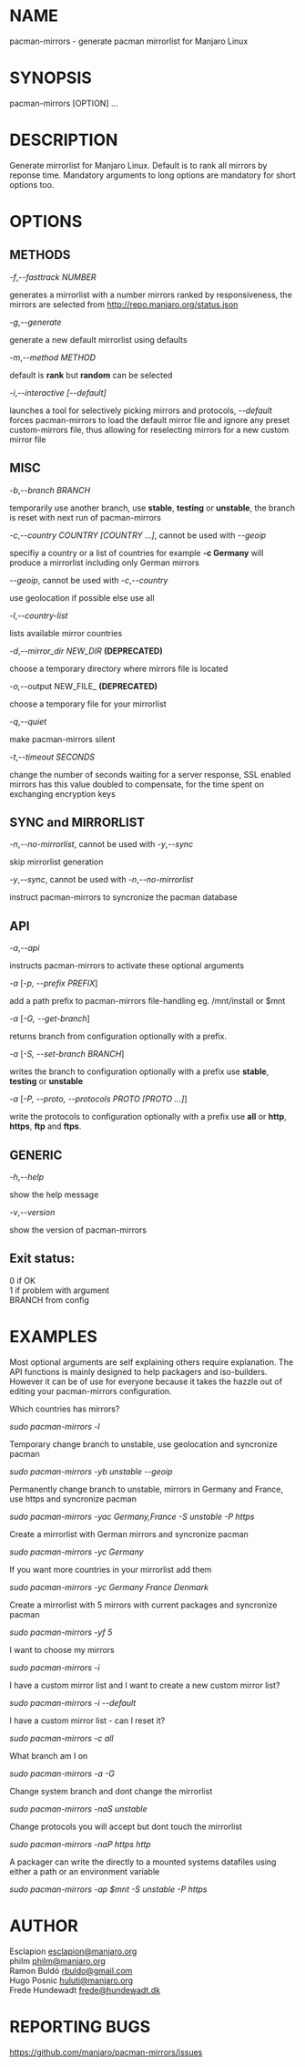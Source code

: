 # NAME
pacman-mirrors - generate pacman mirrorlist for Manjaro Linux

# SYNOPSIS
pacman-mirrors [OPTION] ...

# DESCRIPTION
Generate mirrorlist for Manjaro Linux. Default is to rank all mirrors by reponse time. Mandatory arguments to long options are mandatory for short options too.

# OPTIONS
## METHODS

_-f_,_--fasttrack NUMBER_
    
generates a mirrorlist with a number mirrors ranked by responsiveness, the mirrors are selected from <http://repo.manjaro.org/status.json>

_-g_,_--generate_

generate a new default mirrorlist using defaults

_-m_,_--method METHOD_

default is **rank** but **random** can be selected 

_-i_,_--interactive [--default]_

launches a tool for selectively picking mirrors and protocols, _--default_ forces pacman-mirrors to load the default mirror file and ignore any preset custom-mirrors file, thus allowing for reselecting mirrors for a new custom mirror file

## MISC

_-b_,_--branch BRANCH_

temporarily use another branch, use **stable**, **testing** or **unstable**, the branch is reset with next run of pacman-mirrors

_-c_,_--country COUNTRY [COUNTRY ...]_, cannot be used with _--geoip_

specifiy a country or a list of countries  for example **-c Germany** will produce a mirrorlist including only German mirrors

_--geoip_, cannot be used with _-c_,_--country_
    
use geolocation if possible else use all

_-l_,_--country-list_

lists available mirror countries

_-d_,_--mirror_dir NEW_DIR_ **(DEPRECATED)**
    
choose a temporary directory where mirrors file is located

_-o,_--output NEW_FILE_ **(DEPRECATED)**

choose a temporary file for your mirrorlist

_-q_,_--quiet_

make pacman-mirrors silent

_-t_,_--timeout SECONDS_

change the number of seconds waiting for a server response, SSL enabled mirrors has this value doubled to compensate, for the time spent on exchanging encryption keys

## SYNC and MIRRORLIST
_-n_,_--no-mirrorlist_, cannot be used with _-y_,_--sync_

skip mirrorlist generation

_-y_,_--sync_, cannot be used with _-n_,_--no-mirrorlist_

instruct pacman-mirrors to syncronize the pacman database

## API

_-a_,_--api_

instructs pacman-mirrors to activate these optional arguments

_-a_ [_-p, --prefix PREFIX_]

add a path prefix to pacman-mirrors file-handling eg. /mnt/install or $mnt

_-a_ [_-G, --get-branch_]

returns branch from configuration optionally with a prefix.

_-a_ [_-S, --set-branch BRANCH_]

writes the branch to configuration optionally with a prefix use **stable**, **testing** or **unstable**

_-a_ [_-P, --proto, --protocols PROTO [PROTO ...]_]

write the protocols to configuration optionally with a prefix use **all** or **http**, **https**, **ftp** and **ftps**.

## GENERIC

_-h_,_--help_

show the help message

_-v_,_--version_

show the version of pacman-mirrors

## Exit status:  

0 if OK  
1 if problem with argument  
BRANCH from config  

# EXAMPLES

Most optional arguments are self explaining others require explanation. The API functions is mainly designed to help packagers and iso-builders. However it can be of use for everyone because it takes the hazzle out of editing your pacman-mirrors configuration.

Which countries has mirrors?

_sudo pacman-mirrors -l_

Temporary change branch to unstable, use geolocation and syncronize pacman

_sudo pacman-mirrors -yb unstable --geoip_
    
Permanently change branch to unstable, mirrors in Germany and France, use https and syncronize pacman

_sudo pacman-mirrors -yac Germany,France -S unstable -P https_
    
Create a mirrorlist with German mirrors and syncronize pacman

_sudo pacman-mirrors -yc Germany_

If you want more countries in your mirrorlist add them

_sudo pacman-mirrors -yc Germany France Denmark_

Create a mirrorlist with 5 mirrors with current packages and syncronize pacman
 
_sudo pacman-mirrors -yf 5_

I want to choose my mirrors

_sudo pacman-mirrors -i_

I have a custom mirror list and I want to create a new custom mirror list?

_sudo pacman-mirrors -i --default_

I have a custom mirror list - can I reset it?
 
_sudo pacman-mirrors -c all_

What branch am I on

_sudo pacman-mirrors -a -G_

Change system branch and dont change the mirrorlist

_sudo pacman-mirrors -naS unstable_

Change protocols you will accept but dont touch the mirrorlist

_sudo pacman-mirrors -naP https http_

A packager can write the directly to a mounted systems datafiles using either a path or an environment variable

_sudo pacman-mirrors -ap $mnt -S unstable -P https_

# AUTHOR

Esclapion <esclapion@manjaro.org>  
philm <philm@manjaro.org>  
Ramon Buldó <rbuldo@gmail.com>  
Hugo Posnic <huluti@manjaro.org>  
Frede Hundewadt <frede@hundewadt.dk>  

# REPORTING BUGS
   <https://github.com/manjaro/pacman-mirrors/issues>
